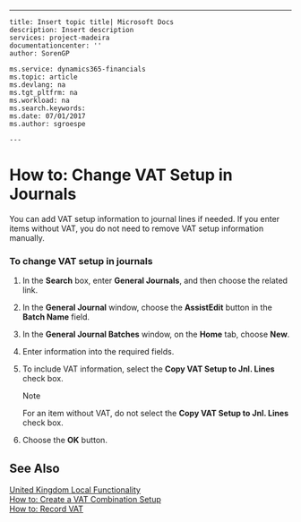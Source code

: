 ---
    title: Insert topic title| Microsoft Docs
    description: Insert description
    services: project-madeira
    documentationcenter: ''
    author: SorenGP

    ms.service: dynamics365-financials
    ms.topic: article
    ms.devlang: na
    ms.tgt_pltfrm: na
    ms.workload: na
    ms.search.keywords:
    ms.date: 07/01/2017
    ms.author: sgroespe

    ---
# How to: Change VAT Setup in Journals
You can add VAT setup information to journal lines if needed. If you enter items without VAT, you do not need to remove VAT setup information manually.  
  
### To change VAT setup in journals  
  
1.  In the **Search** box, enter **General Journals**, and then choose the related link.  
  
2.  In the **General Journal** window, choose the **AssistEdit** button in the **Batch Name** field.  
  
3.  In the **General Journal Batches** window, on the **Home** tab, choose **New**.  
  
4.  Enter information into the required fields.  
  
5.  To include VAT information, select the **Copy VAT Setup to Jnl. Lines** check box.  
  
    > [!NOTE]  
    >  For an item without VAT, do not select the **Copy VAT Setup to Jnl. Lines** check box.  
  
6.  Choose the **OK** button.  
  
## See Also  
 [United Kingdom Local Functionality](../FullExperience/united-kingdom-local-functionality.md)   
 [How to: Create a VAT Combination Setup](../FullExperience/how-to-create-a-vat-combination-setup.md)   
 [How to: Record VAT](../FullExperience/how-to-record-vat.md)